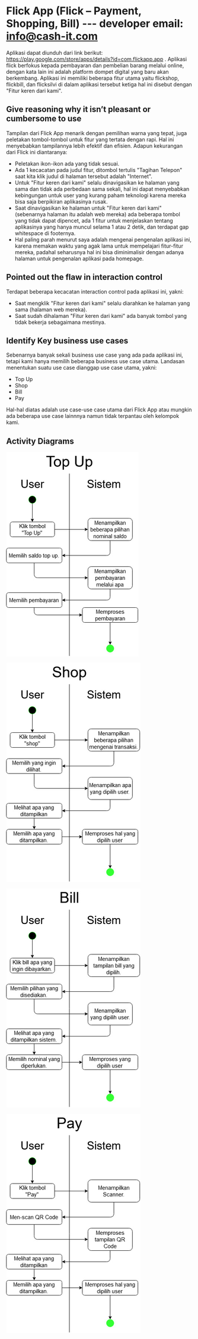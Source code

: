 # Flick App (Flick – Payment, Shopping, Bill) --- developer email: info@cash-it.com

Aplikasi dapat diunduh dari link berikut: https://play.google.com/store/apps/details?id=com.flickapp.app .
Aplikasi flick berfokus kepada pembayaran dan pembelian barang melalui online, dengan kata lain ini adalah platform dompet digital yang baru akan berkembang. Aplikasi ini memiliki beberapa fitur utama yaitu flickshop, flickbill, dan flicksilvi di dalam aplikasi tersebut ketiga hal ini disebut dengan "Fitur keren dari kami".

## Give reasoning why it isn’t pleasant or cumbersome to use

Tampilan dari Flick App menarik dengan pemilihan warna yang tepat, juga peletakan tombol-tombol untuk fitur yang tertata dengan rapi. Hal ini menyebabkan tampilannya lebih efektif dan efisien. Adapun kekurangan dari Flick ini diantaranya:
- Peletakan ikon-ikon ada yang tidak sesuai.
- Ada 1 kecacatan pada judul fitur, ditombol tertulis "Tagihan Telepon" saat kita klik judul di halaman tersebut adalah "Internet".
- Untuk "Fitur keren dari kami" selalu dinavigasikan ke halaman yang sama dan tidak ada perbedaan sama sekali, hal ini dapat menyebabkan kebingungan untuk user yang kurang paham teknologi karena mereka bisa saja berpikiran aplikasinya rusak.
- Saat dinavigasikan ke halaman untuk "Fitur keren dari kami" (sebenarnya halaman itu adalah web mereka) ada beberapa tombol yang tidak dapat dipencet, ada 1 fitur untuk menjelaskan tentang aplikasinya yang hanya muncul selama 1 atau 2 detik, dan terdapat gap whitespace di footernya.
- Hal paling parah menurut saya adalah mengenai pengenalan aplikasi ini, karena memakan waktu yang agak lama untuk mempelajari fitur-fitur mereka, padahal seharusnya hal ini bisa diminimalisir dengan adanya halaman untuk pengenalan aplikasi pada homepage.

## Pointed out the flaw in interaction control

Terdapat beberapa kecacatan interaction control pada aplikasi ini, yakni:
- Saat mengklik "Fitur keren dari kami" selalu diarahkan ke halaman yang sama (halaman web mereka).
- Saat sudah dihalaman "Fitur keren dari kami" ada banyak tombol yang tidak bekerja sebagaimana mestinya.

## Identify Key business use cases

Sebenarnya banyak sekali business use case yang ada pada aplikasi ini, tetapi kami hanya memilih beberapa business use case utama. Landasan menentukan suatu use case dianggap use case utama, yakni:
- Top Up
- Shop
- Bill
- Pay

Hal-hal diatas adalah use case-use case utama dari Flick App atau mungkin ada beberapa use case lainnnya namun tidak terpantau oleh kelompok kami.

## Activity Diagrams

![Activity Diagrams Top Up](Top%20up.jpg)

![Activity Diagrams Shop](Shop.jpg)

![Activity Diagrams Bill](Bill.jpg)

![Activity Diagrams Pay](Pay.jpg)

